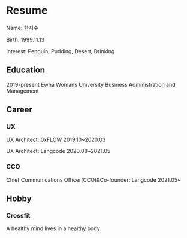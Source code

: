 # Resume
<p>Name: 한지수<p>
<p>Birth: 1999.11.13<p>
<p>Interest: Penguin, Pudding, Desert, Drinking<p>

## Education
<p>2019-present Ewha Womans University Business Administration and Management<p>

## Career
### UX
<p>UX Architect: 0xFLOW 2019.10~2020.03<p>
<p>UX Architect: Langcode 2020.08~2021.05<p>
  
### CCO
<p>Chief Communications Officer(CCO)&Co-founder: Langcode 2021.05~

## Hobby
### Crossfit
<p>A healthy mind lives in a healthy body<p>

